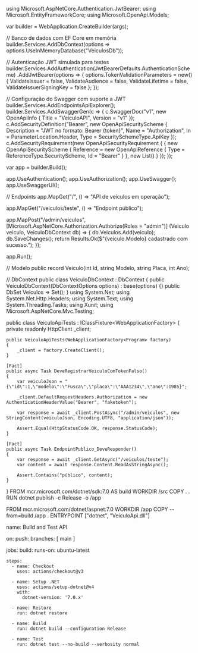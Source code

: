 using Microsoft.AspNetCore.Authentication.JwtBearer;
using Microsoft.EntityFrameworkCore;
using Microsoft.OpenApi.Models;

var builder = WebApplication.CreateBuilder(args);

// Banco de dados com EF Core em memória
builder.Services.AddDbContext<VeiculoDbContext>(options =>
    options.UseInMemoryDatabase("VeiculosDb"));

// Autenticação JWT simulada para testes
builder.Services.AddAuthentication(JwtBearerDefaults.AuthenticationScheme)
    .AddJwtBearer(options =>
    {
        options.TokenValidationParameters = new()
        {
            ValidateIssuer = false,
            ValidateAudience = false,
            ValidateLifetime = false,
            ValidateIssuerSigningKey = false
        };
    });

// Configuração do Swagger com suporte a JWT
builder.Services.AddEndpointsApiExplorer();
builder.Services.AddSwaggerGen(c =>
{
    c.SwaggerDoc("v1", new OpenApiInfo { Title = "VeiculoAPI", Version = "v1" });
    c.AddSecurityDefinition("Bearer", new OpenApiSecurityScheme
    {
        Description = "JWT no formato: Bearer {token}",
        Name = "Authorization",
        In = ParameterLocation.Header,
        Type = SecuritySchemeType.ApiKey
    });
    c.AddSecurityRequirement(new OpenApiSecurityRequirement {
        {
            new OpenApiSecurityScheme {
                Reference = new OpenApiReference {
                    Type = ReferenceType.SecurityScheme,
                    Id = "Bearer"
                }
            },
            new List<string>()
        }
    });
});

var app = builder.Build();

app.UseAuthentication();
app.UseAuthorization();
app.UseSwagger();
app.UseSwaggerUI();

// Endpoints
app.MapGet("/", () => "API de veículos em operação");

app.MapGet("/veiculos/teste", () => "Endpoint público");

app.MapPost("/admin/veiculos", [Microsoft.AspNetCore.Authorization.Authorize(Roles = "admin")] 
    (Veiculo veiculo, VeiculoDbContext db) =>
{
    db.Veiculos.Add(veiculo);
    db.SaveChanges();
    return Results.Ok($"{veiculo.Modelo} cadastrado com sucesso.");
});

app.Run();

// Modelo
public record Veiculo(int Id, string Modelo, string Placa, int Ano);

// DbContext
public class VeiculoDbContext : DbContext
{
    public VeiculoDbContext(DbContextOptions options) : base(options) {}
    public DbSet<Veiculo> Veiculos => Set<Veiculo>();
}
using System.Net;
using System.Net.Http.Headers;
using System.Text;
using System.Threading.Tasks;
using Xunit;
using Microsoft.AspNetCore.Mvc.Testing;

public class VeiculoApiTests : IClassFixture<WebApplicationFactory<Program>>
{
    private readonly HttpClient _client;

    public VeiculoApiTests(WebApplicationFactory<Program> factory)
    {
        _client = factory.CreateClient();
    }

    [Fact]
    public async Task DeveRegistrarVeiculoComTokenFalso()
    {
        var veiculoJson = "{\"id\":1,\"modelo\":\"Fusca\",\"placa\":\"AAA1234\",\"ano\":1985}";

        _client.DefaultRequestHeaders.Authorization = new AuthenticationHeaderValue("Bearer", "faketoken");

        var response = await _client.PostAsync("/admin/veiculos", new StringContent(veiculoJson, Encoding.UTF8, "application/json"));

        Assert.Equal(HttpStatusCode.OK, response.StatusCode);
    }

    [Fact]
    public async Task EndpointPublico_DeveResponder()
    {
        var response = await _client.GetAsync("/veiculos/teste");
        var content = await response.Content.ReadAsStringAsync();

        Assert.Contains("público", content);
    }
}
FROM mcr.microsoft.com/dotnet/sdk:7.0 AS build
WORKDIR /src
COPY . .
RUN dotnet publish -c Release -o /app

FROM mcr.microsoft.com/dotnet/aspnet:7.0
WORKDIR /app
COPY --from=build /app .
ENTRYPOINT ["dotnet", "VeiculoApi.dll"]

name: Build and Test API

on:
  push:
    branches: [ main ]

jobs:
  build:
    runs-on: ubuntu-latest

    steps:
      - name: Checkout
        uses: actions/checkout@v3

      - name: Setup .NET
        uses: actions/setup-dotnet@v4
        with:
          dotnet-version: '7.0.x'

      - name: Restore
        run: dotnet restore

      - name: Build
        run: dotnet build --configuration Release

      - name: Test
        run: dotnet test --no-build --verbosity normal

